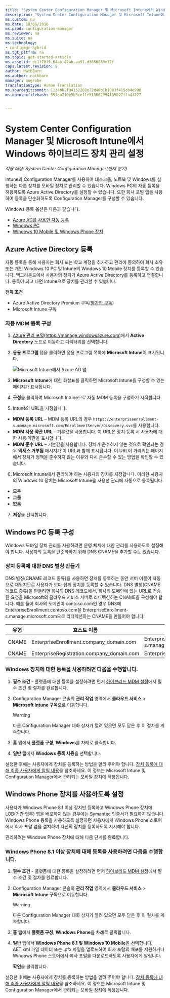 ```yaml
---
title: "System Center Configuration Manager 및 Microsoft Intune에서 Windows 하이브리드 장치 관리 설정"
description: "System Center Configuration Manager 및 Microsoft Intune에서 Windows 장치 관리 설정"
ms.custom: na
ms.date: 10/06/2016
ms.prod: configuration-manager
ms.reviewer: na
ms.suite: na
ms.technology:
- configmgr-hybrid
ms.tgt_pltfrm: na
ms.topic: get-started-article
ms.assetid: dc1f70f5-64ab-42ab-aa91-d3858803e12f
caps.latest.revision: 9
author: NathBarn
ms.author: nathbarn
manager: angrobe
translationtype: Human Translation
ms.sourcegitcommit: 1134bb2f04152288e72d40b1b1083f415cb4e900
ms.openlocfilehash: 55fca210e5b3ce11e513662994105027f1a4f227


---
```

# <a name="set-up-windows-hybrid-device-management-with-system-center-configuration-manager-and-microsoft-intune"></a>System Center Configuration Manager 및 Microsoft Intune에서 Windows 하이브리드 장치 관리 설정

*적용 대상: System Center Configuration Manager(현재 분기)*

Intune과 Configuration Manager를 사용하여 데스크톱, 노트북 및 Windows를 실행하는 다른 장치를 모바일 장치로 관리할 수 있습니다. Windows PC의 자동 등록을 허용하도록 Azure Active Directory를 설정할 수 있습니다. 또한 회사 포털 앱을 사용하여 등록을 단순화하도록 Configuration Manager를 구성할 수 있습니다.


Windows 등록 옵션은 다음과 같습니다.

- [Azure AD를 사용한 자동 등록](#azure-active-directory-enrollment)
- [Windows PC](#set-up-windows-device-enrollment)
- [Windows 10 Mobile 및 Windows Phone 장치](#enable-windows-phone-devices)

## <a name="azure-active-directory-enrollment"></a>Azure Active Directory 등록

자동 등록을 통해 사용자는 회사 또는 학교 계정을 추가하고 관리에 동의하여 회사 소유 또는 개인 Windows 10 PC 및 Intune의 Windows 10 Mobile 장치를 등록할 수 있습니다. 백그라운드에서 사용자의 장치가 Azure Active Directory를 등록하고 연결합니다. 등록이 되고 나면 Intune으로 장치를 관리할 수 있습니다.

**전제 조건**
- Azure Active Directory Premium 구독([평가판 구독](http://go.microsoft.com/fwlink/?LinkID=816845))
- Microsoft Intune 구독


### <a name="configure-automatic-mdm-enrollment"></a>자동 MDM 등록 구성

1. [Azure 관리 포털](https://manage.windowsazure.com)(https://manage.windowsazure.com)에서 **Active Directory** 노드로 이동하고 디렉터리를 선택합니다.

2. **응용 프로그램** 탭을 클릭하면 응용 프로그램 목록에 **Microsoft Intune**이 표시됩니다.

    ![Microsoft Intune에서 Azure AD 앱](../media/aad-intune-app.png)

3. **Microsoft Intune**에 대한 화살표를 클릭하면 Microsoft Intune을 구성할 수 있는 페이지가 표시됩니다.

4. **구성**을 클릭하여 Microsoft Intune으로 자동 MDM 등록을 구성하기 시작합니다.

5. Intune의 URL을 지정합니다.

  - **MDM 등록 URL** – MDM 등록 URL의 경우 `https://enterpriseenrollment-s.manage.microsoft.com/EnrollmentServer/Discovery.svc`를 사용합니다.
  - **MDM 사용 약관 URL** – 기본값을 사용합니다. 이 URL은 장치 등록 시 사용자에 대한 사용 약관을 표시합니다.
  - **MDM 준수 URL** – 기본값을 사용합니다. 장치가 준수하지 않는 것으로 확인되는 경우 **액세스 거부됨** 메시지가 이 URL과 함께 표시됩니다. 이 URL이 가리키는 페이지에서 장치가 정책을 준수하지 않는 이유와 다시 준수할 수 있는 방법을 확인할 수 있습니다.

6.  Microsoft Intune에서 관리해야 하는 사용자의 장치를 지정합니다. 이러한 사용자의 Windows 10 장치는 Microsoft Intune을 사용한 관리에 자동으로 등록됩니다.

  - **모두**
  - **그룹**
  - **없음**

7. **저장**을 선택합니다.

## <a name="configure-windows-pc-enrollment"></a>Windows PC 등록 구성
 Windows 모바일 장치 관리를 사용하려면 운영 체제에 대한 관리를 사용하도록 설정해야 합니다.  사용자의 등록을 단순화하기 위해 DNS CNAME을 추가할 수도 있습니다.

### <a name="create-dns-alias-for-device-enrollment"></a>장치 등록에 대한 DNS 별칭 만들기  
 DNS 별칭(CNAME 레코드 종류)을 사용하면 장치를 등록하는 동안 서버 이름이 자동으로 채워지므로 사용자가 보다 쉽게 장치를 등록할 수 있습니다. DNS 별칭(CNAME 레코드 종류)을 만들려면 회사의 DNS 레코드에서, 회사의 도메인에 있는 URL로 전송된 요청을 Microsoft의 클라우드 서비스 서버로 리디렉션하는 CNAME을 구성해야 합니다.  예를 들어 회사의 도메인이 contoso.com인 경우 DNS에 EnterpriseEnrollment.contoso.com을 EnterpriseEnrollment-s.manage.microsoft.com으로 리디렉션하는 CNAME을 만들어야 합니다.  

|유형|호스트 이름|지시 대상|  
|----------|---------------|---------------|  
|CNAME|EnterpriseEnrollment.company_domain.com|EnterpriseEnrollment-s.manage.microsoft.com|  
|CNAME|EnterpriseRegistration.company_domain.com|EnterpriseRegistration.windows.net|  
### <a name="to-enable-enrollment-for-windows-devices"></a>Windows 장치에 대한 등록을 사용하려면 다음을 수행합니다.  

1.  **필수 조건** - 플랫폼에 대한 등록을 설정하려면 먼저 [하이브리드 MDM 설정](setup-hybrid-mdm.md)에서 필수 조건 및 절차를 완료합니다.  

2.  Configuration Manager 콘솔의 **관리 작업** 영역에서 **클라우드 서비스** > **Microsoft Intune 구독**으로 이동합니다.  

    > [!WARNING]  
    >  다른 Configuration Manager 대화 상자가 열려 있으면 모두 닫은 후 이 절차를 계속합니다.  

3.  **홈** 탭에서 **플랫폼 구성**, **Windows**를 차례로 클릭합니다.  

4.  **일반** 탭에서 **Windows 등록 사용**을 선택합니다.  

 설정한 후에는 사용자에게 장치를 등록하는 방법을 알려 주어야 합니다. [장치 등록에 대해 최종 사용자에게 알릴 내용](https://docs.microsoft.com/intune/deploy-use/what-to-tell-your-end-users-about-using-microsoft-intune)을 참조하세요. 이 정보는 Microsoft Intune 및 Configuration Manager에서 관리되는 모바일 장치에 적용됩니다.

## <a name="enable-windows-phone-devices"></a>Windows Phone 장치를 사용하도록 설정  
  사용자가 Windows Phone 8.1 이상 장치만 등록하고 Windows Phone 장치에 LOB(기간 업무) 앱을 배포하지 않는 경우에는 Symantec 인증서가 필요하지 않습니다. Windows Phone 등록을 사용하도록 설정하면 사용자에게 Windows Phone 스토어에서 회사 포털 앱을 설치하여 자신의 장치를 등록하도록 지시해야 합니다.  

  관리하려는 Windows Phone 장치에 대해 다음 단계를 완료합니다.  

### <a name="to-enable-enrollment-for-windows-phone-81-and-later-devices"></a>Windows Phone 8.1 이상 장치에 대해 등록을 사용하려면 다음을 수행합니다.  

 1.  **필수 조건** - 플랫폼에 대한 등록을 설정하려면 먼저 [하이브리드 MDM 설정](setup-hybrid-mdm.md)에서 필수 조건 및 절차를 완료합니다.  

 2.  Configuration Manager 콘솔의 **관리 작업** 영역에서 **클라우드 서비스** > **Microsoft Intune 구독**으로 이동합니다.  

     > [!WARNING]  
     >  다른 Configuration Manager 대화 상자가 열려 있으면 모두 닫은 후 이 절차를 계속합니다.  

 3.  **홈** 탭에서 **플랫폼 구성**, **Windows Phone**을 차례로 클릭합니다.  

 4.  **일반** 탭에서  **Windows Phone 8.1 및 Windows 10 Mobile**을 선택합니다. AET.xml 파일 데이터 또는 .pfx 파일을 업로드하여 회사 포털의 배포를 지원하거나 Windows Phone 스토어에서 회사 포털을 다운로드하도록 사용자에게 알립니다.  

      **확인**을 클릭합니다.  

  설정한 후에는 사용자에게 장치를 등록하는 방법을 알려 주어야 합니다. [장치 등록에 대해 최종 사용자에게 알릴 내용](https://docs.microsoft.com/intune/deploy-use/what-to-tell-your-end-users-about-using-microsoft-intune)을 참조하세요. 이 정보는 Microsoft Intune 및 Configuration Manager에서 관리되는 모바일 장치에 적용됩니다.  



<!--HONumber=Nov16_HO1-->


